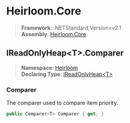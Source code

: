 # Heirloom.Core

> **Framework**: .NETStandard,Version=v2.1  
> **Assembly**: [Heirloom.Core][0]  

## IReadOnlyHeap\<T>.Comparer

> **Namespace**: [Heirloom][0]  
> **Declaring Type**: [IReadOnlyHeap\<T>][1]  

### Comparer

The comparer used to compare item priority.

```cs
public Comparer<T> Comparer { get; }
```

[0]: ../../../Heirloom.Core.md
[1]: ../IReadOnlyHeap[T].md
